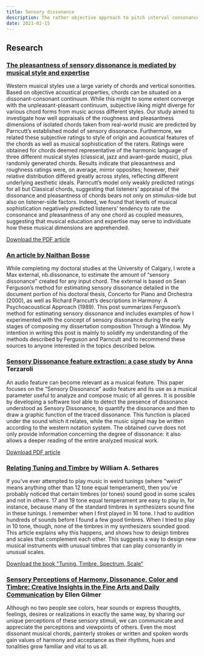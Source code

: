 ```yaml
---
title: Sensory dissonance
description: The rather objective approach to pitch interval consonance and dissonance measure to model, calculate and extract
date: 2021-02-15
---
```


<youtube-embed video="wg5QcF2akzQ" />

## Research

### [The pleasantness of sensory dissonance is mediated by musical style and expertise](https://www.nature.com/articles/s41598-018-35873-8)

Western musical styles use a large variety of chords and vertical sonorities. Based on objective acoustical properties, chords can be situated on a dissonant-consonant continuum. While this might to some extent converge with the unpleasant-pleasant continuum, subjective liking might diverge for various chord forms from music across different styles. Our study aimed to investigate how well appraisals of the roughness and pleasantness dimensions of isolated chords taken from real-world music are predicted by Parncutt’s established model of sensory dissonance. Furthermore, we related these subjective ratings to style of origin and acoustical features of the chords as well as musical sophistication of the raters. Ratings were obtained for chords deemed representative of the harmonic language of three different musical styles (classical, jazz and avant-garde music), plus randomly generated chords. Results indicate that pleasantness and roughness ratings were, on average, mirror opposites; however, their relative distribution differed greatly across styles, reflecting different underlying aesthetic ideals. Parncutt’s model only weakly predicted ratings for all but Classical chords, suggesting that listeners’ appraisal of the dissonance and pleasantness of chords bears not only on stimulus-side but also on listener-side factors. Indeed, we found that levels of musical sophistication negatively predicted listeners’ tendency to rate the consonance and pleasantness of any one chord as coupled measures, suggesting that musical education and expertise may serve to individuate how these musical dimensions are apprehended.

[Download the PDF article](/public/media/pdf/sensory%20dissonance.pdf)

### [An article by Naithan Bosse](https://www.naithan.com/sensory-dissonance/)
  
While completing my doctoral studies at the University of Calgary, I wrote a Max external, nb.dissonance, to estimate the amount of “sensory dissonance” created for any input chord. The external is based on Sean Ferguson’s method for estimating sensory dissonance detailed in the document portion of his doctoral thesis, Concerto for Piano and Orchestra (2000), as well as Richard Parncutt’s descriptions in Harmony: A Psychoacoustical Approach (1989). This post summarizes Ferguson’s method for estimating sensory dissonance and includes examples of how I experimented with the concept of sensory dissonance during the early stages of composing my dissertation composition Through a Window. My intention in writing this post is mainly to solidify my understanding of the methods described by Ferguson and Parncutt and to recommend these sources to anyone interested in the topics described below.

### [Sensory Dissonance feature extraction: a case study](https://easychair.org/publications/open/qSM8) by Anna Terzaroli

An audio feature can become relevant as a musical feature. This paper focuses on the “Sensory
Dissonance” audio feature and its use as a musical parameter useful to analyze and compose music of
all genres. It is possible by developing a software tool able to detect the presence of dissonance
understood as Sensory Dissonance, to quantify the dissonance and then to draw a graphic function of
the traced dissonance. This function is placed under the sound which it relates, while the music signal
may be written according to the western notation system. The obtained curve does not only provide
information concerning the degree of dissonance: it also allows a deeper reading of the entire
analyzed musical work.

[Download PDF article](/public/media/pdf/Sensory_Dissonance_feature_extraction_a_case_study.pdf)

### [Relating Tuning and Timbre](https://sethares.engr.wisc.edu/consemi.html)  by William A. Sethares

If you've ever attempted to play music in weird tunings (where "weird" means anything other than 12 tone equal temperament), then you've probably noticed that certain timbres (or tones) sound good in some scales and not in others. 17 and 19 tone equal temperament are easy to play in, for instance, because many of the standard timbres in synthesizers sound fine in these tunings. I remember when I first played in 16 tone. I had to audition hundreds of sounds before I found a few good timbres. When I tried to play in 10 tone, though, none of the timbres in my synthesizers sounded good. This article explains why this happens, and shows how to design timbres and scales that complement each other. This suggests a way to design new musical instruments with unusual timbres that can play consonantly in unusual scales.

[Download the book "Tuning, Timbre, Spectrum, Scale"](/public/media/pdf/tuning-timbre-spectrum-scale.pdf)

### [Sensory Perceptions of Harmony, Dissonance, Color and Timbre: Creative Insights in the Fine Arts and Daily Communication](https://www.amazon.com/Sensory-Perceptions-Harmony-Dissonance-Timbre-ebook/dp/B07JYLY6W2) by Ellen Gilmer

Although no two people see colors, hear sounds or express thoughts, feelings, desires or realizations in exactly the same way, by sharing our unique perceptions of these sensory stimuli, we can communicate and appreciate the perceptions and viewpoints of others. Even the most dissonant musical chords, painterly strokes or written and spoken words gain values of harmony and acceptance as their rhythms, hues and tonalities grow familiar and vital to us all.
